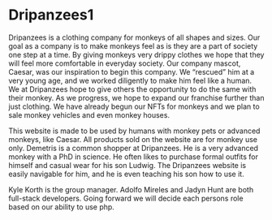 # Dripanzees1
 Dripanzees is a clothing company for monkeys of all shapes and sizes. Our goal as a company is to make monkeys feel as is they are a part of society one step at a time. By giving monkeys very drippy clothes we hope that they will feel more comfortable in everyday society. Our company mascot, Caesar, was our inspiration to begin this company. We “rescued” him at a very young age, and we worked diligently to make him feel like a human. We at Dripanzees hope to give others the opportunity to do the same with their monkey. As we progress, we hope to expand our franchise further than just clothing.  We have already begun our NFTs for monkeys and we plan to sale monkey vehicles and even monkey houses. 

This website is made to be used by humans with monkey pets or advanced monkeys, like Caesar. All products sold on the website are for monkey use only. Demetris is a common shopper at Dripanzees. He is a very advanced monkey with a PhD in science. He often likes to purchase formal outfits for himself and casual wear for his son Ludwig. The Dripanzees website is easily navigable for him, and he is even teaching his son how to use it. 

Kyle Korth is the group manager. Adolfo Mireles and Jadyn Hunt are both full-stack developers. Going forward we will decide each persons role based on our ability to use php.  
